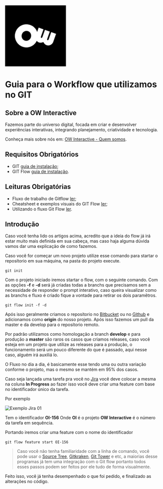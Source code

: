![Logo OW Interactive](https://github.com/owInteractive/desafio-backend/raw/master/media/logo.jpg "OW Interactive")

# Guia para o Workflow que utilizamos no GIT

## Sobre a OW Interactive
Fazemos parte do universo digital, focada em criar e desenvolver experiências interativas, integrando planejamento, criatividade e tecnologia.

Conheça mais sobre nós em: [OW Interactive - Quem somos](http://www.owinteractive.com/quem-somos/).

## Requisitos Obrigatórios
- GIT [guia de instalação](https://git-scm.com/book/en/v2/Getting-Started-Installing-Git);
- GIT Flow [guia de instalação](https://danielkummer.github.io/git-flow-cheatsheet/index.pt_BR.html).

## Leituras Obrigatórias
- Fluxo de trabalho de Gitflow [ler](https://www.atlassian.com/br/git/tutorials/comparing-workflows/gitflow-workflow);
- Cheatsheet e exemplos visuais do GIT Flow [ler](https://danielkummer.github.io/git-flow-cheatsheet/index.pt_BR.html);
- Utilizando o fluxo Git Flow [ler](https://medium.com/trainingcenter/utilizando-o-fluxo-git-flow-e63d5e0d5e04).

## Introdução
Caso você tenha lido os artigos acima, acredito que a ideia do flow já irá estar muito mais definida em sua cabeça, mas caso haja alguma dúvida vamos dar uma explicação de como fazemos.

Caso você for começar um novo projeto utilize esse comando para startar o reposítorio em sua máquina, na pasta do projeto execute.

```git init```

Com o projeto iniciado iremos startar o flow, com o seguinte comando. Com as opções **-f** e **-d** será já criadas todas a branchs que precisamos sem a necessidade de responder o prompt interativo, caso queira visualizar como as branchs e fluxo é criado fique a vontade para retirar os dois paramêtros.

```git flow init -f -d```

Após isso geralmente criamos o reposítorio no [Bitbucket](https://bitbucket.org/owinteractive) ou no [Github](https://github.com/owinteractive) e adicionamos como **origin** do nosso projeto. Após isso fazemos um pull da master e da develop para o reposítorio remoto.

Por padrão utilizamos como homologação a branch **develop** e para produção a **master** são raros os casos que criamos releases, caso você esteja em um projeto que utilize as releases para a produção, o funcionamento será um pouco diferente do que é passado, aqui nesse caso, alguém irá auxiliá lo.

O Fluxo no dia a dia, é basicamente esse tendo uma ou outra variação conforme o projeto, mas o mesmo se mantém em 95% dos casos.

Caso seja lançada uma tarefa pra você no [Jira](https://www.atlassian.com/br/software/jira) você deve colocar a mesma na coluna **In Progress** ao fazer isso você deve criar uma feature com base no identificador único da tarefa.

Por exemplo

![Exemplo Jira 01](https://github.com/owInteractive/desafio-backend/raw/master/media/jira-01.jpg "Exemplo Jira 01")

Tem o identificador **OI-156** Onde **OI** é o projeto **OW Interactive** é o número da tarefa em sequência.

Portando iremos criar uma feature com o nome do identificador

```git flow feature start OI-156```

> Caso você não tenha familiaridade com a linha de comando, você pode usar o [Source Tree](https://www.sourcetreeapp.com/), [Gitkraken](https://www.gitkraken.com/), [Git Tower](https://www.git-tower.com/mac) e etc, a maiorias desse programas já tem uma integração com o Git flow portanto todos esses passos podem ser feitos por ele tudo de forma visualmente.

Feito isso, você já tenha desempenhado o que foi pedido, e finalizado as alterações no código.